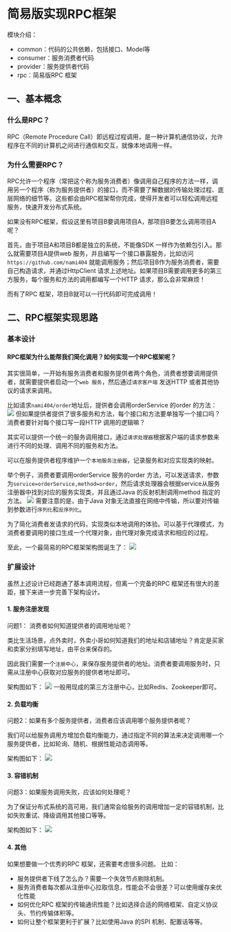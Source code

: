 # 简易版实现RPC框架
模块介绍：
- common：代码的公共依赖，包括接口、Model等
- consumer：服务消费者代码
- provider：服务提供者代码
- rpc：简易版RPC 框架

## 一、基本概念
### 什么是RPC？
RPC（Remote Procedure Call）即远程过程调用，是一种计算机通信协议，允许程序在不同的计算机之间进行通信和交互，就像本地调用一样。

### 为什么需要RPC？
RPC允许一个程序（常把这个称为服务消费者）像调用自己程序的方法一样，调用另一个程序（称为服务提供者）的接口，而不需要了解数据的传输处理过程、底层网络的细节等。这些都会由RPC框架帮你完成，使得开发者可以轻松调用远程服务，快速开发分布式系统。

如果没有RPC框架，假设这里有项目B要调用项目A，那项目B要怎么调用项目A呢？

首先，由于项目A和项目B都是独立的系统，不能像SDK 一样作为依赖包引入。那么就需要项目A提供web 服务，并且编写一个接口暴露服务，比如访问`https://github.com/nami404` 就能调用服务；然后项目B作为服务消费者，需要自己构造请求，并通过HttpClient 请求上述地址。如果项目B需要调用更多的第三方服务，每个服务和方法的调用都编写一个HTTP 请求，那么会非常麻烦！

而有了RPC 框架，项目B就可以一行代码即可完成调用！

## 二、RPC框架实现思路
### 基本设计
#### RPC框架为什么能帮我们简化调用？如何实现一个RPC框架呢？
其实很简单，一开始有服务消费者和服务提供者两个角色，消费者想要调用提供者，就需要提供者启动一个`web 服务`，然后通过`请求客户端` 发送HTTP 或者其他协议的请求来调用。

比如请求`nami404/order`地址后，提供者会调用orderService 的order 的方法：
![](./images/1719383484454.png)
但如果提供者提供了很多服务和方法，每个接口和方法要单独写一个接口吗？消费者要针对每个接口写一段HTTP 调用的逻辑嘛？

其实可以提供一个统一的服务调用接口，通过`请求处理器`根据客户端的请求参数来进行不同的处理、调用不同的服务和方法。

可以在服务提供者程序维护一个`本地服务注册器`，记录服务和对应实现类的映射。

举个例子，消费者要调用orderService 服务的order 方法，可以发送请求，参数为`service=orderService,method=order`，然后请求处理器会根据service从服务注册器中找到对应的服务实现类，并且通过Java 的反射机制调用method 指定的方法。
![](./images/1719384284659.png)
需要注意的是，由于Java 对象无法直接在网络中传输，所以要对传输到参数进行`序列化`和`反序列化`。

为了简化消费者发请求的代码，实现类似本地调用的体验。可以基于代理模式，为消费者要调用的接口生成一个代理对象，由代理对象完成请求和相应的过程。

至此，一个最简易的RPC框架架构图诞生了：
![](./images/1719384663657.png)

### 扩展设计
虽然上述设计已经跑通了基本调用流程，但离一个完备的RPC 框架还有很大的差距，接下来进一步完善下架构设计。

#### 1. 服务注册发现
问题1： 消费者如何知道提供者的调用地址呢？

类比生活场景，点外卖时，外卖小哥如何知道我们的地址和店铺地址？肯定是买家和卖家分别填写地址，由平台来保存的。

因此我们需要一个`注册中心`，来保存服务提供者的地址。消费者要调用服务时，只需从注册中心获取对应服务的提供者地址即可。

架构图如下：
![](./images/1719385135924.png)
一般用现成的第三方注册中心，比如Redis、Zookeeper即可。

#### 2. 负载均衡
问题2：如果有多个服务提供者，消费者应该调用哪个服务提供者呢？

我们可以给服务调用方增加负载均衡能力，通过指定不同的算法来决定调用哪一个服务提供者，比如轮询、随机、根据性能动态调用等。

架构图如下：
![](./images/1719385345735.png)

#### 3. 容错机制
问题3：如果服务调用失败，应该如何处理呢？

为了保证分布式系统的高可用，我们通常会给服务的调用增加一定的容错机制，比如失败重试、降级调用其他接口等等。

架构图如下：
![](./images/1719385503039.png)

#### 4. 其他
如果想要做一个优秀的RPC 框架，还需要考虑很多问题。
比如：
- 服务提供者下线了怎么办？需要一个失效节点剔除机制。
- 服务消费者每次都从注册中心拉取信息，性能会不会很差？可以使用缓存来优化性能
- 如何优化RPC 框架的传输通讯性能？比如选择合适的网络框架、自定义协议头、节约传输体积等。
- 如何让整个框架更利于扩展？比如使用Java 的SPI 机制、配置话等等。






















